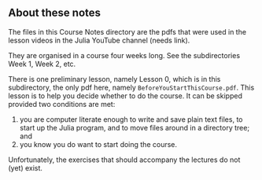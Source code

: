 ## About these notes

The files in this Course Notes directory are the pdfs that were used in the lesson videos in the Julia YouTube channel (needs link).

They are organised in a course four weeks long. See the subdirectories Week 1, Week 2, etc.

There is one preliminary lesson, namely Lesson 0, which is in this subdirectory, the only pdf here, namely `BeforeYouStartThisCourse.pdf`. This lesson is to help you decide whether to do the course. It can be skipped provided two conditions are met:
1. you are computer literate enough to write and save plain text files, to start up the Julia program, and to move files around in a directory tree; and
2. you know you do want to start doing the course.

Unfortunately, the exercises that should accompany the lectures do not (yet) exist. 
